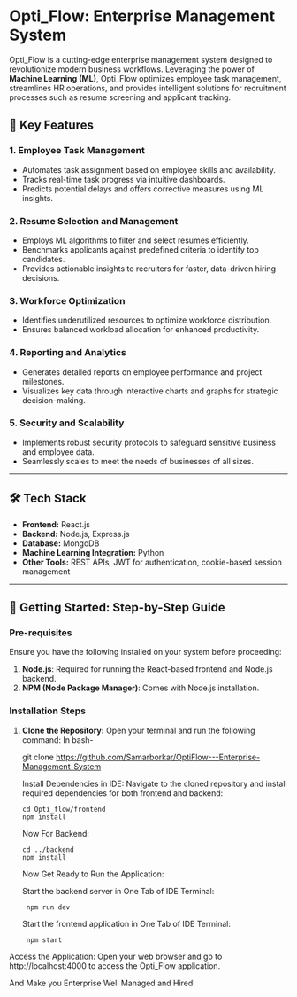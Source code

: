 # Opti_Flow: Enterprise Management System

Opti_Flow is a cutting-edge enterprise management system designed to revolutionize modern business workflows. Leveraging the power of **Machine Learning (ML)**, Opti_Flow optimizes employee task management, streamlines HR operations, and provides intelligent solutions for recruitment processes such as resume screening and applicant tracking.

## 🚀 Key Features

### **1. Employee Task Management**
- Automates task assignment based on employee skills and availability.
- Tracks real-time task progress via intuitive dashboards.
- Predicts potential delays and offers corrective measures using ML insights.

### **2. Resume Selection and Management**
- Employs ML algorithms to filter and select resumes efficiently.
- Benchmarks applicants against predefined criteria to identify top candidates.
- Provides actionable insights to recruiters for faster, data-driven hiring decisions.

### **3. Workforce Optimization**
- Identifies underutilized resources to optimize workforce distribution.
- Ensures balanced workload allocation for enhanced productivity.

### **4. Reporting and Analytics**
- Generates detailed reports on employee performance and project milestones.
- Visualizes key data through interactive charts and graphs for strategic decision-making.

### **5. Security and Scalability**
- Implements robust security protocols to safeguard sensitive business and employee data.
- Seamlessly scales to meet the needs of businesses of all sizes.

---

## 🛠️ Tech Stack
- **Frontend:** React.js
- **Backend:** Node.js, Express.js
- **Database:** MongoDB
- **Machine Learning Integration:** Python
- **Other Tools:** REST APIs, JWT for authentication, cookie-based session management

---

## 🔑 Getting Started: Step-by-Step Guide

### **Pre-requisites**
Ensure you have the following installed on your system before proceeding:
1. **Node.js**: Required for running the React-based frontend and Node.js backend.
2. **NPM (Node Package Manager)**: Comes with Node.js installation.

### **Installation Steps**
1. **Clone the Repository:**
   Open your terminal and run the following command:
   In bash-
   
   git clone https://github.com/Samarborkar/OptiFlow---Enterprise-Management-System

   Install Dependencies in IDE: Navigate to the cloned repository and install required dependencies for both frontend and backend:
   
       cd Opti_flow/frontend
       npm install
    Now For Backend:

       cd ../backend
       npm install
   

   Now Get Ready to Run the Application:

   Start the backend server in One Tab of IDE Terminal:
   
        npm run dev
    Start the frontend application in One Tab of IDE Terminal:
   
        npm start
   
Access the Application: Open your web browser and go to http://localhost:4000 to access the Opti_Flow application.

  And Make you Enterprise Well Managed and Hired!


